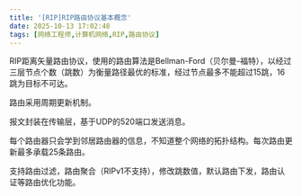 ```yaml
---
title: '[RIP]RIP路由协议基本概念'
date: 2025-10-13 17:02:48
tags: [网络工程师,计算机网络,RIP,路由协议]
---
```


RIP距离矢量路由协议，使用的路由算法是Bellman-Ford（贝尔曼-福特），以经过三层节点个数（跳数）为衡量路径最优的标准，经过节点最多不能超过15跳，16跳为目标不可达。

路由采用周期更新机制。

报文封装在传输层，基于UDP的520端口发送消息。

每个路由器只会学到邻居路由器的信息，不知道整个网络的拓扑结构。每次路由更新最多承载25条路由。

支持路由过滤，路由聚合（RIPv1不支持），修改跳数值，默认路由下发，路由认证等路由优化功能。
